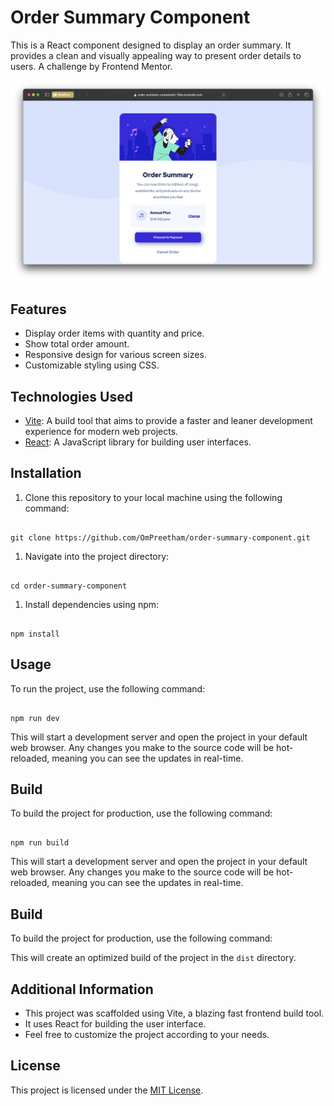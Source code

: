 # Order Summary Component

This is a React component designed to display an order summary. It provides a clean and visually appealing way to present order details to users. A challenge by Frontend Mentor.

![Preview](/public/preview.png)

## Features

- Display order items with quantity and price.
- Show total order amount.
- Responsive design for various screen sizes.
- Customizable styling using CSS.

## Technologies Used

- [Vite](https://vitejs.dev/): A build tool that aims to provide a faster and leaner development experience for modern web projects.
- [React](https://reactjs.org/): A JavaScript library for building user interfaces.

## Installation

1. Clone this repository to your local machine using the following command:

```

git clone https://github.com/OmPreetham/order-summary-component.git

```

1. Navigate into the project directory:

```

cd order-summary-component

```

1. Install dependencies using npm:

```

npm install

```

## Usage

To run the project, use the following command:

```

npm run dev

```

This will start a development server and open the project in your default web browser. Any changes you make to the source code will be hot-reloaded, meaning you can see the updates in real-time.

## Build

To build the project for production, use the following command:

```

npm run build

```

This will start a development server and open the project in your default web browser. Any changes you make to the source code will be hot-reloaded, meaning you can see the updates in real-time.

## Build

To build the project for production, use the following command:

This will create an optimized build of the project in the `dist` directory.

## Additional Information

- This project was scaffolded using Vite, a blazing fast frontend build tool.
- It uses React for building the user interface.
- Feel free to customize the project according to your needs.

## License

This project is licensed under the [MIT License](LICENSE).
